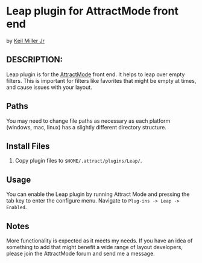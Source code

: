 # Leap plugin for AttractMode front end

by [Keil Miller Jr](http://keilmiller.com)

## DESCRIPTION:

Leap plugin is for the [AttractMode](http://attractmode.org) front end. It helps to leap over empty filters. This is important for filters like favorites that might be empty at times, and cause issues with your layout.

## Paths

You may need to change file paths as necessary as each platform (windows, mac, linux) has a slightly different directory structure.

## Install Files

1. Copy plugin files to `$HOME/.attract/plugins/Leap/`.

## Usage

You can enable the Leap plugin by running Attract Mode and pressing the tab key to enter the configure menu. Navigate to `Plug-ins -> Leap -> Enabled`.

## Notes

More functionality is expected as it meets my needs. If you have an idea of something to add that might benefit a wide range of layout developers, please join the AttractMode forum and send me a message.
